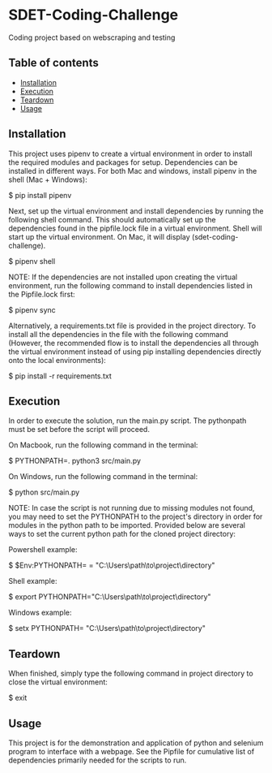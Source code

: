 # SDET-Coding-Challenge

Coding project based on webscraping and testing

## Table of contents

- [Installation](#installation)
- [Execution](#execution)
- [Teardown](#teardown)
- [Usage](#usage)

## Installation

This project uses pipenv to create a virtual environment in order to install the required modules and packages for setup. Dependencies can be installed in different ways. For both Mac and windows, install pipenv in the shell (Mac + Windows):

  $ pip install pipenv

Next, set up the virtual environment and install dependencies by running the following shell command. This should automatically set up the dependencies found in the pipfile.lock file in a virtual environment. Shell will start up the virtual environment. On Mac, it will display (sdet-coding-challenge).

  $ pipenv shell

NOTE: If the dependencies are not installed upon creating the virtual environment, run the following command to install dependencies listed in the Pipfile.lock first:

  $ pipenv sync

Alternatively, a requirements.txt file is provided in the project directory. To install all the dependencies in the file with the following command (However, the recommended flow is to install the dependencies all through the virtual environment instead of using pip installing dependencies directly onto the local environments):

  $ pip install -r requirements.txt


## Execution

In order to execute the solution, run the main.py script. The pythonpath must be set before the script will proceed.

On Macbook, run the following command in the terminal:

$ PYTHONPATH=. python3 src/main.py

On Windows, run the following command in the terminal:

  $ python src/main.py


NOTE: In case the script is not running due to missing modules not found, you may need to set the PYTHONPATH to the project's directory in order for modules in the python path to be imported. Provided below are several ways to set the current python path for the cloned project directory:

Powershell example:

  $ $Env:PYTHONPATH= = "C:\Users\path\to\project\directory\"
  
Shell example: 

  $ export PYTHONPATH="C:\Users\path\to\project\directory\"
  
Windows example:

  $ setx PYTHONPATH= "C:\Users\path\to\project\directory\"

## Teardown

When finished, simply type the following command in project directory to close the virtual environment:

  $ exit

## Usage

This project is for the demonstration and application of python and selenium program to interface with a webpage.
See the Pipfile for cumulative list of dependencies primarily needed for the scripts to run.
